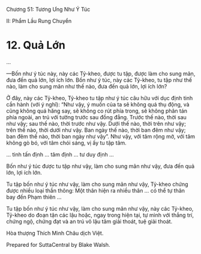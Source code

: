  

Chương 51: Tương Ưng Như Ý Túc

II: Phẩm Lầu Rung Chuyển

# 12\. Quả Lớn

…

—Bốn như ý túc này, này các Tỷ-kheo, được tu tập, được làm cho sung mãn, đưa đến quả lớn, lợi ích lớn. Bốn như ý túc, này các Tỷ-kheo, tu tập như thế nào, làm cho sung mãn như thế nào, đưa đến quả lớn, lợi ích lớn?

Ở đây, này các Tỷ-kheo, Tỷ-kheo tu tập như ý túc câu hữu với dục định tinh cần hành (với ý nghĩ): “Như vậy, ý muốn của ta sẽ không quá thụ động, và cũng không quá hăng say, sẽ không co rút phía trong, sẽ không phân tán phía ngoài, an trú với tưởng trước sau đồng đẳng. Trước thế nào, thời sau như vậy; sau thế nào, thời trước như vậy. Dưới thế nào, thời trên như vậy; trên thế nào, thời dưới như vậy. Ban ngày thế nào, thời ban đêm như vậy; ban đêm thế nào, thời ban ngày như vậy”. Như vậy, với tâm rộng mở, với tâm không gò bó, với tâm chói sáng, vị ấy tu tập tâm.

… tinh tấn định … tâm định … tư duy định …

Bốn như ý túc được tu tập như vậy, làm cho sung mãn như vậy, đưa đến quả lớn, lợi ích lớn.

Tu tập bốn như ý túc như vậy, làm cho sung mãn như vậy, Tỷ-kheo chứng được nhiều loại thần thông: Một thân hiện ra nhiều thân … có thể tự thân bay đến Phạm thiên …

Tu tập bốn như ý túc như vậy, làm cho sung mãn như vậy, này các Tỷ-kheo, Tỷ-kheo do đoạn tận các lậu hoặc, ngay trong hiện tại, tự mình với thắng trí, chứng ngộ, chứng đạt và an trú vô lậu tâm giải thoát, tuệ giải thoát.

Hòa thượng Thích Minh Châu dịch Việt.

Prepared for SuttaCentral by Blake Walsh.